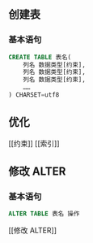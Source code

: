 ## 创建表
### 基本语句
```sql
CREATE TABLE 表名(
	列名 数据类型[约束],
	列名 数据类型[约束],
	列名 数据类型[约束],
	……
) CHARSET=utf8
```
## 优化
[[约束]]
[[索引]]
## 修改 ALTER
### 基本语句
```sql
ALTER TABLE 表名 操作
```
[[修改 ALTER]]
